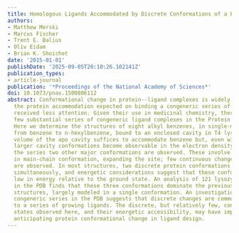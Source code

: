 ```yaml
---
title: Homologous Ligands Accommodated by Discrete Conformations of a Buried Cavity
authors:
- Matthew Merski
- Marcus Fischer
- Trent E. Balius
- Oliv Eidam
- Brian K. Shoichet
date: '2015-01-01'
publishDate: '2025-09-05T20:10:26.102141Z'
publication_types:
- article-journal
publication: '*Proceedings of the National Academy of Sciences*'
doi: 10.1073/pnas.1500806112
abstract: Conformational change in protein--ligand complexes is widely modeled, but
  the protein accommodation expected on binding a congeneric series of ligands has
  received less attention. Given their use in medicinal chemistry, there are surprisingly
  few substantial series of congeneric ligand complexes in the Protein Data Bank (PDB).
  Here we determine the structures of eight alkyl benzenes, in single-methylene increases
  from benzene to n-hexylbenzene, bound to an enclosed cavity in T4 lysozyme. The
  volume of the apo cavity suffices to accommodate benzene but, even with toluene,
  larger cavity conformations become observable in the electron density, and over
  the series two other major conformations are observed. These involve discrete changes
  in main-chain conformation, expanding the site; few continuous changes in the site
  are observed. In most structures, two discrete protein conformations are observed
  simultaneously, and energetic considerations suggest that these conformations are
  low in energy relative to the ground state. An analysis of 121 lysozyme cavity structures
  in the PDB finds that these three conformations dominate the previously determined
  structures, largely modeled in a single conformation. An investigation of the few
  congeneric series in the PDB suggests that discrete changes are common adaptations
  to a series of growing ligands. The discrete, but relatively few, conformational
  states observed here, and their energetic accessibility, may have implications for
  anticipating protein conformational change in ligand design.
---
```

